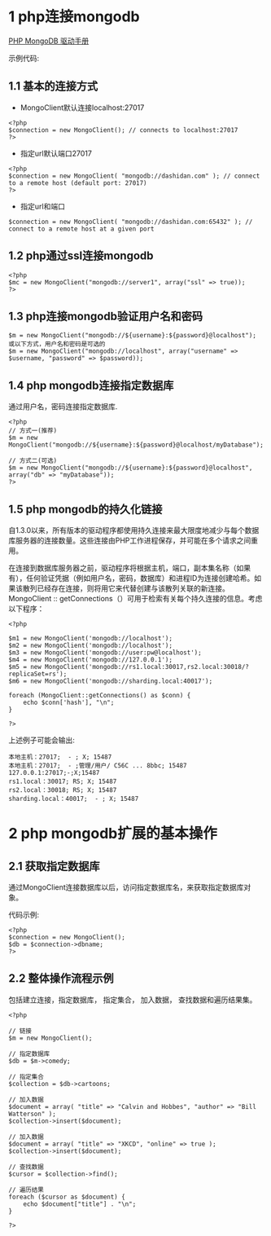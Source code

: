 1 php连接mongodb
===

[PHP MongoDB 驱动手册](http://php.net/mongo)

示例代码:

1.1 基本的连接方式
---

- MongoClient默认连接localhost:27017

```
<?php
$connection = new MongoClient(); // connects to localhost:27017
?>
```

- 指定url默认端口27017
```
<?php
$connection = new MongoClient( "mongodb://dashidan.com" ); // connect to a remote host (default port: 27017)
?>
```

- 指定url和端口
```
$connection = new MongoClient( "mongodb://dashidan.com:65432" ); // connect to a remote host at a given port
```


1.2 php通过ssl连接mongodb
---
```
<?php
$mc = new MongoClient("mongodb://server1", array("ssl" => true));
?>
```

1.3 php连接mongodb验证用户名和密码
---

```
$m = new MongoClient("mongodb://${username}:${password}@localhost");
或以下方式，用户名和密码是可选的
$m = new MongoClient("mongodb://localhost", array("username" => $username, "password" => $password));
```

1.4 php mongodb连接指定数据库
---

通过用户名，密码连接指定数据库.

```
<?php
// 方式一(推荐)
$m = new MongoClient("mongodb://${username}:${password}@localhost/myDatabase");

// 方式二(可选)
$m = new MongoClient("mongodb://${username}:${password}@localhost", array("db" => "myDatabase"));
?>
```

1.5 php mongodb的持久化链接
---

自1.3.0以来，所有版本的驱动程序都使用持久连接来最大限度地减少与每个数据库服务器的连接数量。这些连接由PHP工作进程保存，并可能在多个请求之间重用。

在连接到数据库服务器之前，驱动程序将根据主机，端口，副本集名称（如果有），任何验证凭据（例如用户名，密码，数据库）和进程ID为连接创建哈希。如果该散列已经存在连接，则将用它来代替创建与该散列关联的新连接。 MongoClient :: getConnections（）可用于检索有关每个持久连接的信息。考虑以下程序：

```
<?php

$m1 = new MongoClient('mongodb://localhost');
$m2 = new MongoClient('mongodb://localhost');
$m3 = new MongoClient('mongodb://user:pw@localhost');
$m4 = new MongoClient('mongodb://127.0.0.1');
$m5 = new MongoClient('mongodb://rs1.local:30017,rs2.local:30018/?replicaSet=rs');
$m6 = new MongoClient('mongodb://sharding.local:40017');

foreach (MongoClient::getConnections() as $conn) {
    echo $conn['hash'], "\n";
}

?>
```
上述例子可能会输出:

```
本地主机：27017;  - ; X; 15487
本地主机：27017;  - ;管理/用户/ C56C ... 8bbc; 15487
127.0.0.1:27017;-;X;15487
rs1.local：30017; RS; X; 15487
rs2.local：30018; RS; X; 15487
sharding.local：40017;  - ; X; 15487
```

2 php mongodb扩展的基本操作
===

2.1 获取指定数据库
---
通过MongoClient连接数据库以后，访问指定数据库名，来获取指定数据库对象。

代码示例:

```
<?php
$connection = new MongoClient();
$db = $connection->dbname;
?>
```

2.2 整体操作流程示例
---

包括建立连接，指定数据库， 指定集合， 加入数据， 查找数据和遍历结果集。

```
<?php

// 链接
$m = new MongoClient();

// 指定数据库
$db = $m->comedy;

// 指定集合
$collection = $db->cartoons;

// 加入数据
$document = array( "title" => "Calvin and Hobbes", "author" => "Bill Watterson" );
$collection->insert($document);

// 加入数据
$document = array( "title" => "XKCD", "online" => true );
$collection->insert($document);

// 查找数据
$cursor = $collection->find();

// 遍历结果
foreach ($cursor as $document) {
    echo $document["title"] . "\n";
}

?>
```